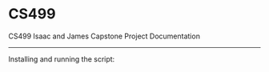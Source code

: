 # CS499
CS499 Isaac and James Capstone Project
Documentation
______________________________________________________________________________________________

Installing and running the script: 
